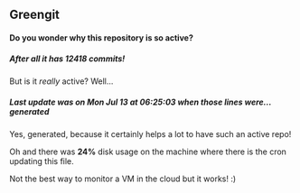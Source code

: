 ## Greengit

#### Do you wonder why this repository is so active?

##### After all it has 12418 commits!

But is it *really* active? Well...

##### Last update was on Mon Jul 13 at 06:25:03 when those lines were... generated

Yes, generated, because it certainly helps a lot to have such an active repo!

Oh and there was **24%** disk usage on the machine
where there is the cron updating this file.

Not the best way to monitor a VM in the cloud but it works! :)
